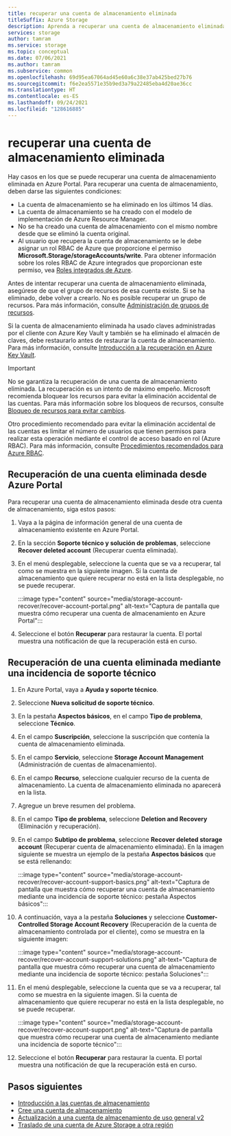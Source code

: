 ```yaml
---
title: recuperar una cuenta de almacenamiento eliminada
titleSuffix: Azure Storage
description: Aprenda a recuperar una cuenta de almacenamiento eliminada en Azure Portal.
services: storage
author: tamram
ms.service: storage
ms.topic: conceptual
ms.date: 07/06/2021
ms.author: tamram
ms.subservice: common
ms.openlocfilehash: 69d95ea67064ad45e60a6c38e37ab425bed27b76
ms.sourcegitcommit: f6e2ea5571e35b9ed3a79a22485eba4d20ae36cc
ms.translationtype: HT
ms.contentlocale: es-ES
ms.lasthandoff: 09/24/2021
ms.locfileid: "128616885"
---
```

# <a name="recover-a-deleted-storage-account"></a>recuperar una cuenta de almacenamiento eliminada

Hay casos en los que se puede recuperar una cuenta de almacenamiento eliminada en Azure Portal. Para recuperar una cuenta de almacenamiento, deben darse las siguientes condiciones:

- La cuenta de almacenamiento se ha eliminado en los últimos 14 días.
- La cuenta de almacenamiento se ha creado con el modelo de implementación de Azure Resource Manager.
- No se ha creado una cuenta de almacenamiento con el mismo nombre desde que se eliminó la cuenta original.
- Al usuario que recupera la cuenta de almacenamiento se le debe asignar un rol RBAC de Azure que proporcione el permiso **Microsoft.Storage/storageAccounts/write**. Para obtener información sobre los roles RBAC de Azure integrados que proporcionan este permiso, vea [Roles integrados de Azure](../../role-based-access-control/built-in-roles.md).

Antes de intentar recuperar una cuenta de almacenamiento eliminada, asegúrese de que el grupo de recursos de esa cuenta existe. Si se ha eliminado, debe volver a crearlo. No es posible recuperar un grupo de recursos. Para más información, consulte [Administración de grupos de recursos](../../azure-resource-manager/management/manage-resource-groups-portal.md).

Si la cuenta de almacenamiento eliminada ha usado claves administradas por el cliente con Azure Key Vault y también se ha eliminado el almacén de claves, debe restaurarlo antes de restaurar la cuenta de almacenamiento. Para más información, consulte [Introducción a la recuperación en Azure Key Vault](../../key-vault/general/key-vault-recovery.md).

> [!IMPORTANT]
> No se garantiza la recuperación de una cuenta de almacenamiento eliminada. La recuperación es un intento de máximo empeño. Microsoft recomienda bloquear los recursos para evitar la eliminación accidental de las cuentas. Para más información sobre los bloqueos de recursos, consulte [Bloqueo de recursos para evitar cambios](../../azure-resource-manager/management/lock-resources.md).
>
> Otro procedimiento recomendado para evitar la eliminación accidental de las cuentas es limitar el número de usuarios que tienen permisos para realizar esta operación mediante el control de acceso basado en rol (Azure RBAC). Para más información, consulte [Procedimientos recomendados para Azure RBAC](../../role-based-access-control/best-practices.md).

## <a name="recover-a-deleted-account-from-the-azure-portal"></a>Recuperación de una cuenta eliminada desde Azure Portal

Para recuperar una cuenta de almacenamiento eliminada desde otra cuenta de almacenamiento, siga estos pasos:

1. Vaya a la página de información general de una cuenta de almacenamiento existente en Azure Portal.
1. En la sección **Soporte técnico y solución de problemas**, seleccione **Recover deleted account** (Recuperar cuenta eliminada).
1. En el menú desplegable, seleccione la cuenta que se va a recuperar, tal como se muestra en la siguiente imagen. Si la cuenta de almacenamiento que quiere recuperar no está en la lista desplegable, no se puede recuperar.

    :::image type="content" source="media/storage-account-recover/recover-account-portal.png" alt-text="Captura de pantalla que muestra cómo recuperar una cuenta de almacenamiento en Azure Portal":::

1. Seleccione el botón **Recuperar** para restaurar la cuenta. El portal muestra una notificación de que la recuperación está en curso.

## <a name="recover-a-deleted-account-via-a-support-ticket"></a>Recuperación de una cuenta eliminada mediante una incidencia de soporte técnico

1. En Azure Portal, vaya a **Ayuda y soporte técnico**.
1. Seleccione **Nueva solicitud de soporte técnico**.
1. En la pestaña **Aspectos básicos**, en el campo **Tipo de problema**, seleccione **Técnico**.
1. En el campo **Suscripción**, seleccione la suscripción que contenía la cuenta de almacenamiento eliminada.
1. En el campo **Servicio**, seleccione **Storage Account Management** (Administración de cuentas de almacenamiento).
1. En el campo **Recurso**, seleccione cualquier recurso de la cuenta de almacenamiento. La cuenta de almacenamiento eliminada no aparecerá en la lista.
1. Agregue un breve resumen del problema.
1. En el campo **Tipo de problema**, seleccione **Deletion and Recovery** (Eliminación y recuperación).
1. En el campo **Subtipo de problema**, seleccione **Recover deleted storage account** (Recuperar cuenta de almacenamiento eliminada). En la imagen siguiente se muestra un ejemplo de la pestaña **Aspectos básicos** que se está rellenando:

    :::image type="content" source="media/storage-account-recover/recover-account-support-basics.png" alt-text="Captura de pantalla que muestra cómo recuperar una cuenta de almacenamiento mediante una incidencia de soporte técnico: pestaña Aspectos básicos":::

1. A continuación, vaya a la pestaña **Soluciones** y seleccione **Customer-Controlled Storage Account Recovery** (Recuperación de la cuenta de almacenamiento controlada por el cliente), como se muestra en la siguiente imagen:

    :::image type="content" source="media/storage-account-recover/recover-account-support-solutions.png" alt-text="Captura de pantalla que muestra cómo recuperar una cuenta de almacenamiento mediante una incidencia de soporte técnico: pestaña Soluciones":::

1. En el menú desplegable, seleccione la cuenta que se va a recuperar, tal como se muestra en la siguiente imagen. Si la cuenta de almacenamiento que quiere recuperar no está en la lista desplegable, no se puede recuperar.

    :::image type="content" source="media/storage-account-recover/recover-account-support.png" alt-text="Captura de pantalla que muestra cómo recuperar una cuenta de almacenamiento mediante una incidencia de soporte técnico":::

1. Seleccione el botón **Recuperar** para restaurar la cuenta. El portal muestra una notificación de que la recuperación está en curso.

## <a name="next-steps"></a>Pasos siguientes

- [Introducción a las cuentas de almacenamiento](storage-account-overview.md)
- [Cree una cuenta de almacenamiento](storage-account-create.md)
- [Actualización a una cuenta de almacenamiento de uso general v2](storage-account-upgrade.md)
- [Traslado de una cuenta de Azure Storage a otra región](storage-account-move.md)
